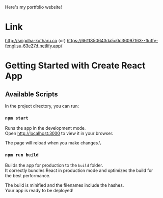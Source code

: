 Here's my portfolio website!
# Link 
http://snigdha-kotharu.co
(or)
https://6611850643da5c0c36097163--fluffy-fenglisu-63e27d.netlify.app/

# Getting Started with Create React App


## Available Scripts

In the project directory, you can run:

### `npm start`

Runs the app in the development mode.\
Open [http://localhost:3000](http://localhost:3000) to view it in your browser.

The page will reload when you make changes.\



### `npm run build`

Builds the app for production to the `build` folder.\
It correctly bundles React in production mode and optimizes the build for the best performance.

The build is minified and the filenames include the hashes.\
Your app is ready to be deployed!




